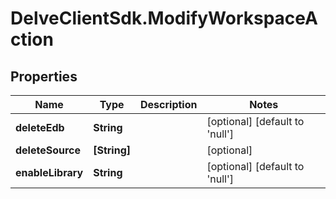 # DelveClientSdk.ModifyWorkspaceAction

## Properties

Name | Type | Description | Notes
------------ | ------------- | ------------- | -------------
**deleteEdb** | **String** |  | [optional] [default to &#39;null&#39;]
**deleteSource** | **[String]** |  | [optional] 
**enableLibrary** | **String** |  | [optional] [default to &#39;null&#39;]


